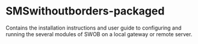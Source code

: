 # SMSwithoutborders-packaged
Contains the installation instructions and user guide to configuring and running the several modules of SWOB on a local gateway or remote server.
